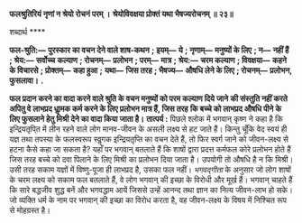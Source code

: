 **फलश्रुतिरियं नृणां न श्रेयो रोचनं परम् ।** **श्रेयोविवक्षया प्रोक्तं यथा भैषज्यरोचनम् ॥ २३॥** 

शब्दार्थ **** 

**फल-श्रुति:—** **पुरस्कार का वचन देने वाले शाष-कथन** **; इयम्—** **ये** **; नृणाम्—** **मनुष्यों के लिए** **; न—** **नहीं हैं** **; श्रेय:—** **सर्वोच्च** **कल्याण** **; रोचनम्—** **प्रलोभन** **; परम्—** **मात्र** **; श्रेय:—** **चरम कल्याण** **; विवक्षया—** **कहने के विचारसे** **; प्रोक्तम्—** **कहा हुआ** **;** **यथा—** **जिस तरह** **; भैषज्य—** **औषधि लेने के लिए** **; रोचनम्—** **प्रलोभन, फुसलावा।** **.** 

**फल प्रदान करने का वादा करने वाले श्रुति के वचन मनुष्यों को परम कल्याण दिये जाने** **की संस्तुति नहीं करते अपितु वे लाभप्रद धाॢमक कर्म करने के लिए प्रलोभन मात्र हैं, जिस तरह** **कि बच्चे को लाभप्रद औषधि पीने के लिए फुसलाने हेतु मिश्री देने का वादा किया जाता है।** **तात्पर्य :** पिछले श्लोक में भगवान् कृष्ण ने कहा है कि इन्द्रियतृपि्त में लीन रहने वाले लोग मानव-जीवन के असली लक्ष्य से हट जाते हैं। किन्तु चूँकि वेद स्वयं ही यज्ञ तथा तपस्या के फलस्वरूप स्वॢगक इन्द्रियतृप्ति का वचन देते हैं, तो फिर स्वर्ग जाने को जीवन-लक्ष्य से हटना कैसे कहा जा सकता है? यहाँ पर भगवान् बतलाते हैं कि शाषों द्वारा प्रदत्त कर्मफल कोरे प्रलोभन होते हैं जिस तरह बच्चे को दवा पिलाने के लिए मिश्री का प्रलोभन दिया जाता है। उपयोगी तो औषधि है न कि मिश्री। उसी तरह सकाम यज्ञों में विष्णु-पूजा ही लाभप्रद है, उसका फल नहीं। *भगवद्गीता* के अनुसार जो लोग शाषों के चरम लक्ष्य को सकाम फल बतलाते हैं, वे लोग भगवान् की इच्छा के विरोधी और मूर्ख हैं। भगवान् चाहते हैं कि सारे बद्धजीव शुद्ध बनें और भगवद्धाम आयें जिससे उन्हें आनन्द तथा ज्ञान का नित्य जीवन-लाभ हो सके। जो व्यक्ति धर्म के नाम पर भगवान् की इच्छा का विरोध करता है, वह जीवन-लक्ष्य के विषय में निश्चित रूप से मोहग्रस्त है।  